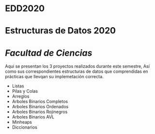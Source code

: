 # EDD2020
# __Estructuras de Datos 2020__
# *Facultad de Ciencias*
Aqui se presentan los 3 proyectos realizados durante este semestre, Así como sus correspondientes estructuras de datos que comprendidas en prácticas que llevqan su implemetación correcta.

* Listas
* Pilas y Colas
* Arreglos
* Arboles Binarios Completos
* Arboles Binarios Ordenados
* Arboles Binarios Rojinegros
* Arboles Binarios AVL
* Minheaps
* Diccionarios

